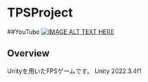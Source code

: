 # TPSProject
##YouTube
[![IMAGE ALT TEXT HERE](https://img.youtube.com/vi/QAILZ3XrHwk/0.jpg)](https://www.youtube.com/watch?v=QAILZ3XrHwk)

## Overview
Unityを用いたFPSゲームです。
Unity 2022.3.4f1


